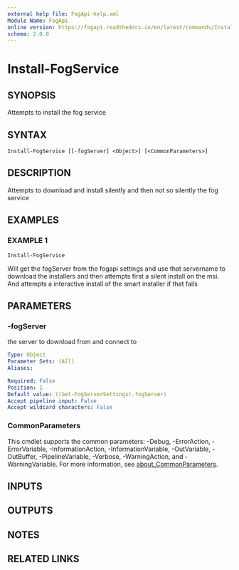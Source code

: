```yaml
---
external help file: FogApi-help.xml
Module Name: FogApi
online version: https://fogapi.readthedocs.io/en/latest/commands/Install-FogService
schema: 2.0.0
---
```


# Install-FogService

## SYNOPSIS
Attempts to install the fog service

## SYNTAX

```
Install-FogService [[-fogServer] <Object>] [<CommonParameters>]
```

## DESCRIPTION
Attempts to download and install silently and then not so silently the fog service

## EXAMPLES

### EXAMPLE 1
```
Install-FogService
```

Will get the fogServer from the fogapi settings and use that servername to download the 
installers and then attempts first a silent install on the msi.
And attempts a interactive
install of the smart installer if that fails

## PARAMETERS

### -fogServer
the server to download from and connect to

```yaml
Type: Object
Parameter Sets: (All)
Aliases:

Required: False
Position: 1
Default value: ((Get-FogServerSettings).fogServer)
Accept pipeline input: False
Accept wildcard characters: False
```

### CommonParameters
This cmdlet supports the common parameters: -Debug, -ErrorAction, -ErrorVariable, -InformationAction, -InformationVariable, -OutVariable, -OutBuffer, -PipelineVariable, -Verbose, -WarningAction, and -WarningVariable. For more information, see [about_CommonParameters](http://go.microsoft.com/fwlink/?LinkID=113216).

## INPUTS

## OUTPUTS

## NOTES

## RELATED LINKS
